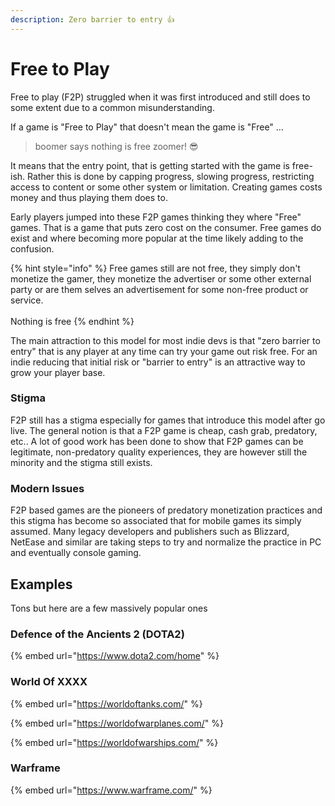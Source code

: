 ```yaml
---
description: Zero barrier to entry 👍
---
```


# Free to Play

Free to play (F2P) struggled when it was first introduced and still does to some extent due to a common misunderstanding.

If a game is "Free to Play" that doesn't mean the game is "Free" …&#x20;

> boomer says nothing is free zoomer! 😎

It means that the entry point, that is getting started with the game is free-ish. Rather this is done by capping progress, slowing progress, restricting access to content or some other system or limitation. Creating games costs money and thus playing them does to.

Early players jumped into these F2P games thinking they where "Free" games. That is a game that puts zero cost on the consumer. Free games do exist and where becoming more popular at the time likely adding to the confusion.

{% hint style="info" %}
Free games still are not free, they simply don't monetize the gamer, they monetize the advertiser or some other external party or are them selves an advertisement for some non-free product or service.\
\
Nothing is free
{% endhint %}

The main attraction to this model for most indie devs is that "zero barrier to entry" that is any player at any time can try your game out risk free. For an indie reducing that initial risk or "barrier to entry" is an attractive way to grow your player base.

### Stigma

F2P still has a stigma especially for games that introduce this model after go live. The general notion is that a F2P game is cheap, cash grab, predatory, etc.. A lot of good work has been done to show that F2P games can be legitimate, non-predatory quality experiences, they are however still the minority and the stigma still exists.&#x20;

### Modern Issues

F2P based games are the pioneers of predatory monetization practices and this stigma has become so associated that for mobile games its simply assumed. Many legacy developers and publishers such as Blizzard, NetEase and similar are taking steps to try and normalize the practice in PC and eventually console gaming.

## Examples

Tons but here are a few massively popular ones

### Defence of the Ancients 2 (DOTA2)

{% embed url="https://www.dota2.com/home" %}

### World Of XXXX

{% embed url="https://worldoftanks.com/" %}

{% embed url="https://worldofwarplanes.com/" %}

{% embed url="https://worldofwarships.com/" %}

### Warframe

{% embed url="https://www.warframe.com/" %}
